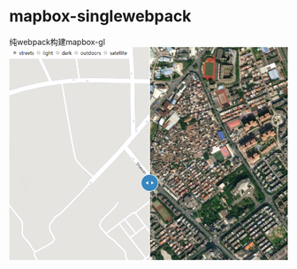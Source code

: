# mapbox-singlewebpack
纯webpack构建mapbox-gl
![c](https://github.com/CHENJIAMIAN/PHOTOS/blob/master/c.png)
